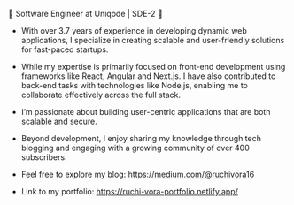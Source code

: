


🚀 Software Engineer at Uniqode | SDE-2 🚀

- With over 3.7 years of experience in developing dynamic web applications, I specialize in creating scalable and user-friendly solutions for fast-paced startups.

- While my expertise is primarily focused on front-end development using frameworks like React, Angular and Next.js. I have also contributed to back-end tasks with technologies like Node.js, enabling me to collaborate effectively across the full stack. 

- I’m passionate about building user-centric applications that are both scalable and secure.

- Beyond development, I enjoy sharing my knowledge through tech blogging and engaging with a growing community of over 400 subscribers.

- Feel free to explore my blog: https://medium.com/@ruchivora16

- Link to my portfolio: https://ruchi-vora-portfolio.netlify.app/




<!-- 
**ruch ivora/ruchivora** is a ✨ _special_ ✨ repository because its `README.md` (this file) appears on your GitHub profile.

Here are some ideas to get you started:

- 🔭 I’m currently working on ...
- 🌱 I’m currently learning ...
- 👯 I’m looking to collaborate on ...
- 🤔 I’m looking for help with ...
- 💬 Ask me about ...
- 📫 How to reach me: ...
- 😄 Pronouns: ...
- ⚡ Fun fact: ... 
 
 -->
